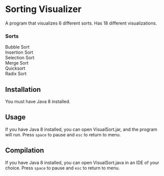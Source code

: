 # Sorting Visualizer
A program that visualizes 6 different sorts. Has 18 different visualizations.
### Sorts
Bubble Sort\
Insertion Sort\
Selection Sort\
Merge Sort\
Quicksort\
Radix Sort
## Installation
You must have Java 8 installed.
## Usage
If you have Java 8 installed, you can open VisualSort.jar, and the program will run.
Press `space` to pause and `esc` to return to menu.
## Compilation
If you have Java 8 installed, you can open VisualSort.java in an IDE of your choice.
Press `space` to pause and `esc` to return to menu.

